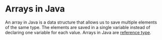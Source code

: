 # Arrays in Java
An array in Java is a data structure that allows us to save multiple elements of the same type. The elements are saved in a single variable instead of declaring one variable for each value. Arrays in Java are [reference type](https://www.javatpoint.com/reference-data-types-in-java).
